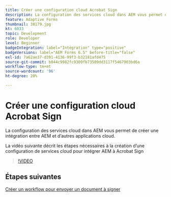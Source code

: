 ```yaml
---
title: Créer une configuration cloud Acrobat Sign
description: La configuration des services cloud dans AEM vous permet de créer une intégration entre AEM et d’autres applications cloud. La vidéo suivante décrit les étapes nécessaires à la création d’une configuration de services cloud pour intégrer AEM à Acrobat Sign.
feature: Adaptive Forms
thumbnail: 38179.jpg
kt: 6033
topic: Development
role: Developer
level: Beginner
badgeIntegration: label="Intégration" type="positive"
badgeVersions: label="AEM Forms 6.5" before-title="false"
exl-id: 7a62ae37-d391-4136-99f3-b32181afd475
source-git-commit: b044c9982fc9309fb73509dd3117f5467903bd6a
workflow-type: tm+mt
source-wordcount: '96'
ht-degree: 20%

---
```


# Créer une configuration cloud Acrobat Sign

La configuration des services cloud dans AEM vous permet de créer une intégration entre AEM et d’autres applications cloud.

La vidéo suivante décrit les étapes nécessaires à la création d’une configuration de services cloud pour intégrer AEM à Acrobat Sign

>[!VIDEO](https://video.tv.adobe.com/v/38179?quality=12&learn=on)

## Étapes suivantes

[Créer un workflow pour envoyer un document à signer](./create-workflow-to-send-document-for-signing.md)
